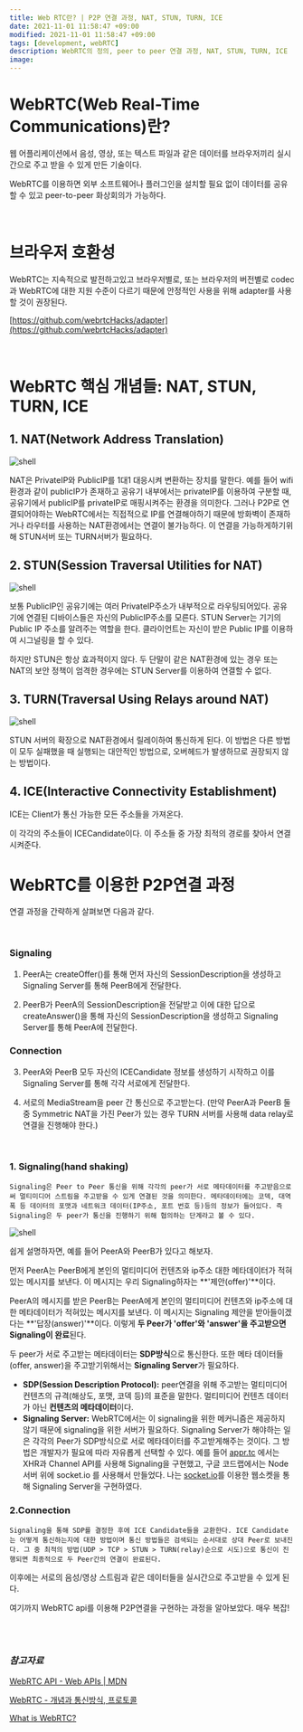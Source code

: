 ```yaml
---
title: Web RTC란? | P2P 연결 과정, NAT, STUN, TURN, ICE
date: 2021-11-01 11:58:47 +09:00
modified: 2021-11-01 11:58:47 +09:00
tags: [development, webRTC]
description: WebRTC의 정의, peer to peer 연결 과정, NAT, STUN, TURN, ICE
image:
---
```


# WebRTC(Web Real-Time Communications)란?

웹 어플리케이션에서 음성, 영상, 또는 텍스트 파일과 같은 데이터를 브라우저끼리 실시간으로 주고 받을 수 있게 만든 기술이다.

WebRTC를 이용하면 외부 소프트웨어나 플러그인을 설치할 필요 없이 데이터를 공유할 수 있고 peer-to-peer 화상회의가 가능하다.

<br/>

# 브라우저 호환성

WebRTC는 지속적으로 발전하고있고 브라우저별로, 또는 브라우저의 버전별로 codec과 WebRTC에 대한 지원 수준이 다르기 때문에 안정적인 사용을 위해 adapter를 사용할 것이 권장된다.

[https://github.com/webrtcHacks/adapter](https://github.com/webrtcHacks/adapter)

<br/>

# WebRTC 핵심 개념들: NAT, STUN, TURN, ICE

## **1. NAT(Network Address Translation)**

<img src="/img1.jpeg" alt="shell">

NAT은 PrivateIP와 PublicIP를 1대1 대응시켜 변환하는 장치를 말한다.
예를 들어 wifi환경과 같이 publicIP가 존재하고 공유기 내부에서는 privateIP를 이용하여 구분할 때, 공유기에서 publicIP를 privateIP로 매핑시켜주는 환경을 의미한다. 그러나 P2P로 연결되어야하는 WebRTC에서는 직접적으로 IP를 연결해야하기 때문에 방화벽이 존재하거나 라우터를 사용하는 NAT환경에서는 연결이 불가능하다. 이 연결을 가능하게하기위해 STUN서버 또는 TURN서버가 필요하다.

## **2. STUN(Session Traversal Utilities for NAT)**

<img src="/img2.jpeg" alt="shell">

보통 PublicIP인 공유기에는 여러 PrivateIP주소가 내부적으로 라우팅되어있다. 공유기에 연결된 디바이스들은 자신의 PublicIP주소를 모른다. STUN Server는 기기의 Public IP 주소를 알려주는 역할을 한다. 클라이언트는 자신이 받은 Public IP를 이용하여 시그널링을 할 수 있다.

하지만 STUN은 항상 효과적이지 않다. 두 단말이 같은 NAT환경에 있는 경우 또는 NAT의 보안 정책이 엄격한 경우에는 STUN Server를 이용하여 연결할 수 없다.

## **3. TURN(Traversal Using Relays around NAT)**

<img src="/img3.jpeg" alt="shell">

STUN 서버의 확장으로 NAT환경에서 릴레이하여 통신하게 된다. 이 방법은 다른 방법이 모두 실패했을 때 실행되는 대안적인 방법으로, 오버헤드가 발생하므로 권장되지 않는 방법이다.

## **4. ICE(Interactive Connectivity Establishment)**

ICE는 Client가 통신 가능한 모든 주소들을 가져온다.

이 각각의 주소들이 ICECandidate이다. 이 주소들 중 가장 최적의 경로를 찾아서 연결시켜준다.

# WebRTC를 이용한 P2P연결 과정

연결 과정을 간략하게 살펴보면 다음과 같다.

<br/>

### Signaling

1. PeerA는 createOffer()를 통해 먼저 자신의 SessionDescription을 생성하고 Signaling Server를 통해 PeerB에게 전달한다.

2. PeerB가 PeerA의 SessionDescription을 전달받고 이에 대한 답으로 createAnswer()을 통해 자신의 SessionDescription을 생성하고 Signaling Server를 통해 PeerA에 전달한다.

### Connection

3. PeerA와 PeerB 모두 자신의 ICECandidate 정보를 생성하기 시작하고 이를 Signaling Server를 통해 각각 서로에게 전달한다.

4. 서로의 MediaStream을 peer 간 통신으로 주고받는다. (만약 PeerA과 PeerB 둘 중 Symmetric NAT을 가진 Peer가 있는 경우 TURN 서버를 사용해 data relay로 연결을 진행해야 한다.)

<br/>

### 1. Signaling(hand shaking)

    Signaling은 Peer to Peer 통신을 위해 각각의 peer가 서로 메타데이터를 주고받음으로써 멀티미디어 스트림을 주고받을 수 있게 연결된 것을 의미한다. 메타데이터에는 코덱, 대역폭 등 데이터의 포맷과 네트워크 데이터(IP주소, 포트 번호 등)등의 정보가 들어있다. 즉 Signaling은 두 peer가 통신을 진행하기 위해 협의하는 단계라고 볼 수 있다.

<img src="/img4.jpeg" alt="shell">

쉽게 설명하자면, 예를 들어 PeerA와 PeerB가 있다고 해보자.

먼저 PeerA는 PeerB에게 본인의 멀티미디어 컨텐츠와 ip주소 대한 메타데이터가 적혀있는 메시지를 보낸다. 이 메시지는 우리 Signaling하자는 **'제안(offer)'**이다.

PeerA의 메시지를 받은 PeerB는 PeerA에게 본인의 멀티미디어 컨텐츠와 ip주소에 대한 메타데이터가 적혀있는 메시지를 보낸다. 이 메시지는 Signaling 제안을 받아들이겠다는 **'답장(answer)'**이다. 이렇게 **두 Peer가 'offer'와 'answer'을 주고받으면 Signaling이 완료**된다.

두 peer가 서로 주고받는 메타데이터는 **SDP방식**으로 통신한다. 또한 메타 데이터들(offer, answer)을 주고받기위해서는 **Signaling Server**가 필요하다.

- **SDP(Session Description Protocol):** peer연결을 위해 주고받는 멀티미디어 컨텐츠의 규격(해상도, 포맷, 코덱 등)의 표준을 말한다. 멀티미디어 컨텐츠 데이터가 아닌 **컨텐츠의 메타데이터**이다.
- **Signaling Server:** WebRTC에서는 이 signaling을 위한 메커니즘은 제공하지 않기 때문에 signaling을 위한 서버가 필요하다. Signaling Server가 해야하는 일은 각각의 Peer가 SDP방식으로 서로 메타데이터를 주고받게해주는 것이다. 그 방법은 개발자가 필요에 따라 자유롭게 선택할 수 있다. 예를 들어 [appr.tc](http://appr.tc/) 에서는 XHR과 Channel API를 사용해 Signaling을 구현했고, 구글 코드랩에서는 Node 서버 위에 socket.io 를 사용해서 만들었다.
  나는 [socket.io](http://socket.io/)를 이용한 웹소켓을 통해 Signaling Server을 구현하였다.

### 2.Connection

    Signaling을 통해 SDP를 결정한 후에 ICE Candidate들을 교환한다. ICE Candidate는 어떻게 통신하는지에 대한 방법이며 통신 방법들은 검색되는 순서대로 상대 Peer로 보내진다. 그 중 최적의 방법(UDP > TCP > STUN > TURN(relay)순으로 시도)으로 통신이 진행되면 최종적으로 두 Peer간의 연결이 완료된다.

이후에는 서로의 음성/영상 스트림과 같은 데이터들을 실시간으로 주고받을 수 있게 된다.

여기까지 WebRTC api를 이용해 P2P연결을 구현하는 과정을 알아보았다. 매우 복잡!

<br/>
<br/>

### _참고자료_

[WebRTC API - Web APIs | MDN](https://developer.mozilla.org/en-US/docs/Web/API/WebRTC_API)

[WebRTC - 개념과 통신방식, 프로토콜](https://inspirit941.tistory.com/346)

[What is WebRTC?](https://gustnxodjs.gitbooks.io/webrtc-kor/content/guides/what-is-webrtc.html)
